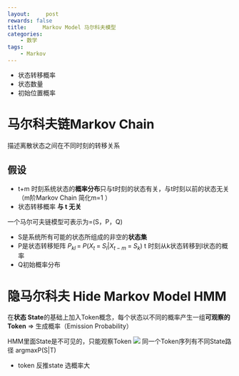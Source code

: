 ```yaml
---
layout:     post
rewards: false
title:     Markov Model 马尔科夫模型
categories:
    - 数学
tags:
    - Markov
---
```


- 状态转移概率
- 状态数量
- 初始位置概率

# 马尔科夫链Markov Chain

描述离散状态之间在不同时刻的转移关系

## 假设

- t+m 时刻系统状态的**概率分布**只与t时刻的状态有关，与t时刻以前的状态无关 （m阶Markov Chain 简化m=1 ）
- 状态转移概率 **与 t 无关**

一个马尔可夫链模型可表示为=(S，P，Q)

- S是系统所有可能的状态所组成的非空的**状态集**
- P是状态转移矩阵 $P_{kl\;}=\;P(X_t\;=\;S_l\vert X_{t-m}\;=\;S_k)$ t 时刻从k状态转移到l状态的概率
- Q初始概率分布

# 隐马尔科夫 Hide Markov Model HMM

在**状态 State**的基础上加入Token概念，每个状态以不同的概率产生一组**可观察的Token** => 生成概率（Emission Probability）

HMM里面State是不可见的，只能观察Token
![](https://tva1.sinaimg.cn/large/006tKfTcly1g14yrxso51j31gk0u0wua.jpg)
同一个Token序列有不同State路径 argmaxP(S|T)

- token 反推state 选概率大